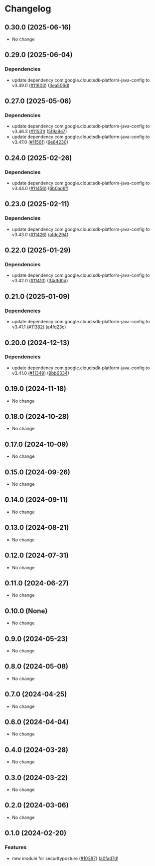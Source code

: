 # Changelog

## 0.30.0 (2025-06-16)

* No change


## 0.29.0 (2025-06-04)

### Dependencies

* update dependency com.google.cloud:sdk-platform-java-config to v3.49.0 ([#11603](https://github.com/googleapis/google-cloud-java/issues/11603)) ([3ea506d](https://github.com/googleapis/google-cloud-java/commit/3ea506d86a54fae209e9971af7b4a8aa1f5997b9))


## 0.27.0 (2025-05-06)

### Dependencies

* update dependency com.google.cloud:sdk-platform-java-config to v3.46.3 ([#11531](https://github.com/googleapis/google-cloud-java/issues/11531)) ([5f9a9e7](https://github.com/googleapis/google-cloud-java/commit/5f9a9e73df5e44ae38a8d18780873b7896d31c04))
* update dependency com.google.cloud:sdk-platform-java-config to v3.47.0 ([#11561](https://github.com/googleapis/google-cloud-java/issues/11561)) ([9e84230](https://github.com/googleapis/google-cloud-java/commit/9e842300aa2e3e654785cc929aef0d6bb9a1a0a9))


## 0.24.0 (2025-02-26)

### Dependencies

* update dependency com.google.cloud:sdk-platform-java-config to v3.44.0 ([#11456](https://github.com/googleapis/google-cloud-java/issues/11456)) ([6b0ad6f](https://github.com/googleapis/google-cloud-java/commit/6b0ad6f8243cc60de7ee608237fa61445f0b0526))


## 0.23.0 (2025-02-11)

### Dependencies

* update dependency com.google.cloud:sdk-platform-java-config to v3.43.0 ([#11426](https://github.com/googleapis/google-cloud-java/issues/11426)) ([afdc294](https://github.com/googleapis/google-cloud-java/commit/afdc2944304a077ce4cbdd8c7675f1ca707b2be0))


## 0.22.0 (2025-01-29)

### Dependencies

* update dependency com.google.cloud:sdk-platform-java-config to v3.42.0 ([#11410](https://github.com/googleapis/google-cloud-java/issues/11410)) ([34dfd0d](https://github.com/googleapis/google-cloud-java/commit/34dfd0dc9c5ca042aca0778e8d34b2ca072bfeb1))


## 0.21.0 (2025-01-09)

### Dependencies

* update dependency com.google.cloud:sdk-platform-java-config to v3.41.1 ([#11382](https://github.com/googleapis/google-cloud-java/issues/11382)) ([a4fd23c](https://github.com/googleapis/google-cloud-java/commit/a4fd23ce1dfa364959de1e97e3b769996f3c7d0d))


## 0.20.0 (2024-12-13)

### Dependencies

* update dependency com.google.cloud:sdk-platform-java-config to v3.41.0 ([#11349](https://github.com/googleapis/google-cloud-java/issues/11349)) ([9bb6334](https://github.com/googleapis/google-cloud-java/commit/9bb6334458fdec53ba9fdec501de534d6516f102))


## 0.19.0 (2024-11-18)

* No change


## 0.18.0 (2024-10-28)

* No change


## 0.17.0 (2024-10-09)

* No change


## 0.15.0 (2024-09-26)

* No change


## 0.14.0 (2024-09-11)

* No change


## 0.13.0 (2024-08-21)

* No change


## 0.12.0 (2024-07-31)

* No change


## 0.11.0 (2024-06-27)

* No change


## 0.10.0 (None)

* No change


## 0.9.0 (2024-05-23)

* No change


## 0.8.0 (2024-05-08)

* No change


## 0.7.0 (2024-04-25)

* No change


## 0.6.0 (2024-04-04)

* No change


## 0.4.0 (2024-03-28)

* No change


## 0.3.0 (2024-03-22)

* No change


## 0.2.0 (2024-03-06)

* No change


## 0.1.0 (2024-02-20)

### Features

* new module for securityposture ([#10387](https://github.com/googleapis/google-cloud-java/issues/10387)) ([a0fad7d](https://github.com/googleapis/google-cloud-java/commit/a0fad7d7a7a25574c92b0215505922d1cc3e26f1))

